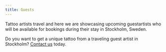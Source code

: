 ```yaml
---
title: Guests
---
```

Tattoo artists travel and here we are showcasing upcoming guestartists who will be available for bookings during their stay in Stockholm, Sweden.

Do you want to get a unique tattoo from a traveling guest artist in Stockholm? [Contact us](/contact) today.